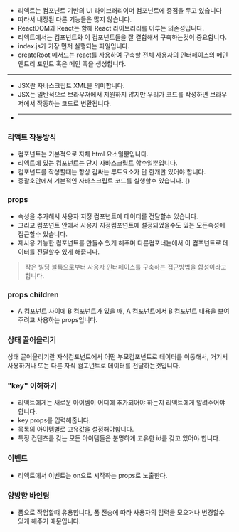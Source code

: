 - 리액트는 컴포넌트 기반의 UI 라이브러리이며 컴포넌트에 중점을 두고 있습니다
- 따라서 내장된 다른 기능들은 많지 않습니다.
- ReactDOM과 React는 함께 React 라이브러리를 이루는 의존성입니다.
- 리액트에서는 컴포넌트와 이 컴포넌트들을 잘 결합해서 구축하는것이 중요합니다.
- index.js가 가장 먼저 실행되는 파일입니다.
- createRoot 메서드는 react를 사용하여 구축할 전체 사용자의 인터페이스의 메인 엔트리 포인트 혹은 메인 훅을 생성합니다.

---

- JSX란 자바스크립트 XML을 의미합니다.
- JSX는 일반적으로 브라우저에서 지원하지 않지만 우리가 코드를 작성하면 브라우저에서 작동하는 코드로 변환됩니다.
- ***

### 리액트 작동방식

- 컴포넌트는 기본적으로 자체 html 요소일뿐입니다.
- 리액트에 있는 컴포넌트는 단지 자바스크립트 함수일뿐입니다.
- 컴포넌트를 작성할때는 항상 감싸는 루트요소가 단 한개만 있어야 합니다.
- 중괄호안에서 기본적인 자바스크립트 코드를 실행할수 있습니다. {}

### props

- 속성을 추가해서 사용자 지정 컴포넌트에 데이터를 전달할수 있습니다.
- 그리고 컴포넌트 안에서 사용자 지정컴포넌트에 설정되었을수도 있는 모든속성에 접근할수 있습니다.
- 재사용 가능한 컴포넌트를 만들수 있게 해주며 다른컴포너늩에서 이 컴포넌트로 데이터를 전달할수 있게 해줍니다.

> 작은 빌딩 블록으로부터 사용자 인터페이스를 구축하는 접근방법을 합성이라고 합니다.

### props children

- A 컴포넌트 사이에 B 컴포넌트가 있을 때, A 컴포넌트에서 B 컴포넌트 내용을 보여주려고 사용하는 props입니다.

### 상태 끌어올리기

상태 끌어올리기란 자식컴포넌트에서 어떤 부모컴포넌트로 데이터를 이동해서, 거기서 사용하거나 또는 다른 자식 컴포넌트로 데이터를 전달하는것입니다.

### "key" 이해하기

- 리액트에게는 새로운 아이템이 어디에 추가되어야 하는지 리액트에게 알려주어야 합니다.
- key props를 입력해줍니다.
- 목록의 아이템별로 고유값을 설정해야합니다.
- 특정 컨텐츠를 갖는 모든 아이템들은 분명하게 고유한 id를 갖고 있어야 합니다.

### 이벤트

- 리액트에서 이벤트는 on으로 시작하는 props로 노출한다.

### 양방향 바인딩

- 폼으로 작업할떄 유용합니다, 폼 전송에 따라 사용자의 입력을 모으거나 변경할수 있게 해주기 때문입니다.
